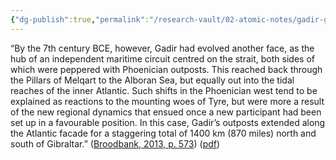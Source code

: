 ```yaml
---
{"dg-publish":true,"permalink":"/research-vault/02-atomic-notes/gadir-grew-into-the-centerpiece-of-its-own-trade-network-in-the-western-mediterranean-by-the-7th-century-bce/"}
---
```


“By the 7th century BCE, however, Gadir had evolved another face, as the hub of an independent maritime circuit centred on the strait, both sides of which were peppered with Phoenician outposts. This reached back through the Pillars of Melqart to the Alboran Sea, but equally out into the tidal reaches of the inner Atlantic. Such shifts in the Phoenician west tend to be explained as reactions to the mounting woes of Tyre, but were more a result of the new regional dynamics that ensued once a new participant had been set up in a favourable position. In this case, Gadir’s outposts extended along the Atlantic facade for a staggering total of 1400 km (870 miles) north and south of Gibraltar.” ([Broodbank, 2013, p. 573](zotero://select/library/items/IR54JIQG)) ([pdf](zotero://open-pdf/library/items/85K7BT2G?page=539&annotation=9RKIFN5W))